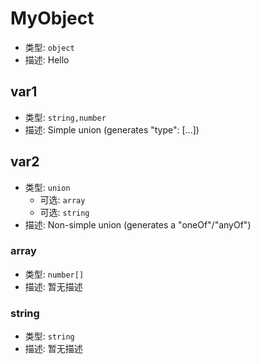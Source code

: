 
# MyObject
* 类型: `object`
* 描述: Hello 

## var1
* 类型: `string,number`
* 描述: Simple union (generates "type": [...]) 

## var2
* 类型: `union`
  * 可选: `array`
  * 可选: `string`
* 描述: Non-simple union (generates a "oneOf"/"anyOf") 

### array
* 类型: `number[]`
* 描述: 暂无描述 

### string
* 类型: `string`
* 描述: 暂无描述 
 